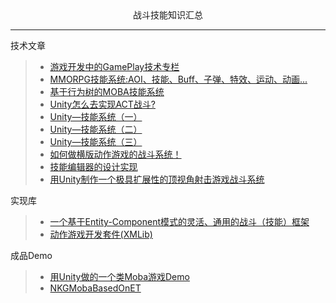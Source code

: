 <div align='center'>战斗技能知识汇总</div>

---
技术文章
>- [游戏开发中的GamePlay技术专栏](https://www.zhihu.com/column/c_1253986063259426816)
>- [MMORPG技能系统:AOI、技能、Buff、子弹、特效、运动、动画...](https://mp.weixin.qq.com/s/XsIdVsOukU5HFku4dMuYZQ)
>- [基于行为树的MOBA技能系统](https://www.lfzxb.top/nkgmoba-totaltabs/)
>- [Unity怎么去实现ACT战斗?](https://mp.weixin.qq.com/s/MHPMqEl7cebUrSzz9HCLig)
>- [Unity—技能系统（一）](https://www.cnblogs.com/littleperilla/p/15536595.html)
>- [Unity—技能系统（二）](https://www.cnblogs.com/littleperilla/p/15539394.html)
>- [Unity—技能系统（三）](https://www.cnblogs.com/littleperilla/p/15540767.html)
>- [如何做横版动作游戏的战斗系统！](https://mp.weixin.qq.com/s/anhJsgm59kd3Y907n61ESQ)
>- [技能编辑器的设计实现](https://zhuanlan.zhihu.com/p/158430393)
>- [用Unity制作一个极具扩展性的顶视角射击游戏战斗系统](https://zhuanlan.zhihu.com/p/416805924)

实现库
>- [一个基于Entity-Component模式的灵活、通用的战斗（技能）框架](https://github.com/m969/EGamePlay)
>- [动作游戏开发套件(XMLib)]()

成品Demo
>- [用Unity做的一个类Moba游戏Demo](https://github.com/swordjoinmagic/MoBaDemo) 
>- [NKGMobaBasedOnET](https://gitee.com/NKG_admin/NKGMobaBasedOnET)